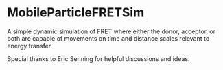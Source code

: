 # MobileParticleFRETSim
A simple dynamic simulation of FRET where either the donor, acceptor, or both are capable of movements on time and distance scales relevant to energy transfer.

Special thanks to Eric Senning for helpful discussions and ideas.
